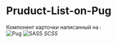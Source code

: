 # Pruduct-List-on-Pug

Компонент карточки написанный на :</br>
![Pug](https://img.shields.io/badge/Pug-FFF?style=flat&logo=pug&logoColor=A86454) ![SASS](https://img.shields.io/badge/SASS-hotpink.svg?style=flat&logo=SASS&logoColor=white) <em>SCSS</em>
